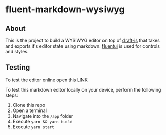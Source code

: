 # fluent-markdown-wysiwyg

## About

This is the project to build a WYSIWYG editor on top of [draft-js](https://github.com/facebook/draft-js) that takes and exports it's editor state using markdown. [fluentui](https://github.com/microsoft/fluentui) is used for controls and styles.

## Testing

To test the editor online open this [LINK](https://ir0b1ni.github.io/fluent-markdown-wysiwyg/)

To test this markdown editor locally on your device, perform the following steps:

1. Clone this repo
2. Open a terminal
3. Navigate into the `/app` folder
4. Execute `yarn && yarn build`
5. Execute `yarn start`
